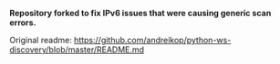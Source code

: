 **Repository forked to fix IPv6 issues that were causing generic scan errors.**

Original readme: https://github.com/andreikop/python-ws-discovery/blob/master/README.md